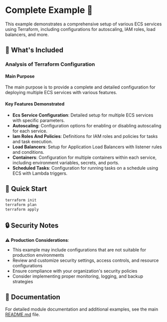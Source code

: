 # Complete Example 🚀

This example demonstrates a comprehensive setup of various ECS services using Terraform, including configurations for autoscaling, IAM roles, load balancers, and more.

## 🔧 What's Included

### Analysis of Terraform Configuration

#### Main Purpose
The main purpose is to provide a complete and detailed configuration for deploying multiple ECS services with various features.

#### Key Features Demonstrated
- **Ecs Service Configuration**: Detailed setup for multiple ECS services with specific parameters.
- **Autoscaling**: Configuration options for enabling or disabling autoscaling for each service.
- **Iam Roles And Policies**: Definitions for IAM roles and policies for tasks and task execution.
- **Load Balancers**: Setup for Application Load Balancers with listener rules and conditions.
- **Containers**: Configuration for multiple containers within each service, including environment variables, secrets, and ports.
- **Scheduled Tasks**: Configuration for running tasks on a schedule using ECS with Lambda triggers.

## 🚀 Quick Start

```bash
terraform init
terraform plan
terraform apply
```

## 🔒 Security Notes

⚠️ **Production Considerations**: 
- This example may include configurations that are not suitable for production environments
- Review and customize security settings, access controls, and resource configurations
- Ensure compliance with your organization's security policies
- Consider implementing proper monitoring, logging, and backup strategies

## 📖 Documentation

For detailed module documentation and additional examples, see the main [README.md](../../README.md) file. 
